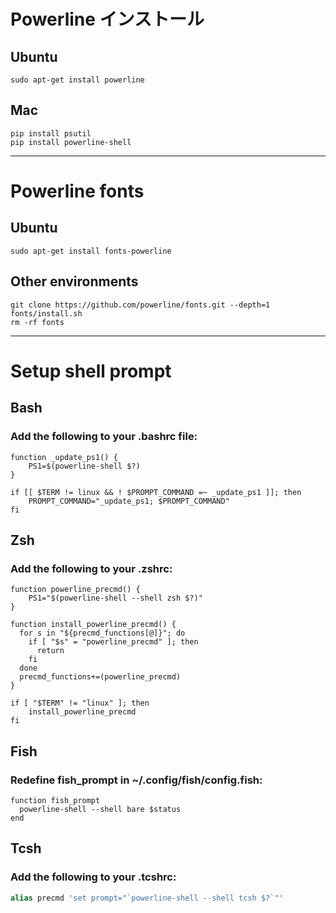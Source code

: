 # Powerline インストール #

## Ubuntu ##

``` shell
sudo apt-get install powerline
```

## Mac ##

``` shell
pip install psutil
pip install powerline-shell
```

-------------------------------------------------------------------------------

# Powerline fonts #

## Ubuntu ##

``` shell
sudo apt-get install fonts-powerline
```

## Other environments ##

``` shell
git clone https://github.com/powerline/fonts.git --depth=1
fonts/install.sh
rm -rf fonts
```

-------------------------------------------------------------------------------

# Setup shell prompt #

## Bash ##

### Add the following to your .bashrc file: ###

``` shell
function _update_ps1() {
    PS1=$(powerline-shell $?)
}

if [[ $TERM != linux && ! $PROMPT_COMMAND =~ _update_ps1 ]]; then
    PROMPT_COMMAND="_update_ps1; $PROMPT_COMMAND"
fi
```

## Zsh ##

### Add the following to your .zshrc: ###

``` shell
function powerline_precmd() {
    PS1="$(powerline-shell --shell zsh $?)"
}

function install_powerline_precmd() {
  for s in "${precmd_functions[@]}"; do
    if [ "$s" = "powerline_precmd" ]; then
      return
    fi
  done
  precmd_functions+=(powerline_precmd)
}

if [ "$TERM" != "linux" ]; then
    install_powerline_precmd
fi
```

## Fish ##

### Redefine fish_prompt in ~/.config/fish/config.fish: ###

``` fish
function fish_prompt
  powerline-shell --shell bare $status
end
```

## Tcsh ##

### Add the following to your .tcshrc: ###

``` tcsh
alias precmd 'set prompt="`powerline-shell --shell tcsh $?`"'
```
